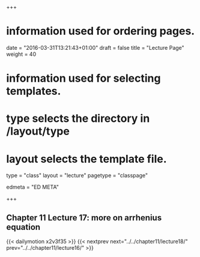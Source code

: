 +++
# information used for ordering pages.
date = "2016-03-31T13:21:43+01:00"
draft = false
title = "Lecture Page"
weight = 40

# information used for selecting templates.
# type selects the directory in /layout/type
# layout selects the template file.

type   = "class"
layout = "lecture"
pagetype = "classpage"





edmeta = "ED META"

+++
## Chapter 11 Lecture 17: more on arrhenius equation
{{< dailymotion x2v3f35 >}}
{{< nextprev next="../../chapter11/lecture18/"     prev="../../chapter11/lecture16/"  >}}

